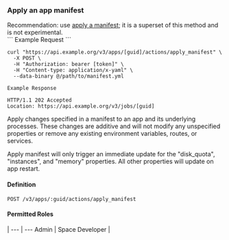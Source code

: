 ### Apply an app manifest

<aside class="notice">
Recommendation: use <a href="#apply-a-manifest-to-a-space">apply a manifest</a>; it is a superset
of this method and is not experimental.
</aside>
```
Example Request
```

```shell
curl "https://api.example.org/v3/apps/[guid]/actions/apply_manifest" \
  -X POST \
  -H "Authorization: bearer [token]" \
  -H "Content-type: application/x-yaml" \
  --data-binary @/path/to/manifest.yml
```

```
Example Response
```

```http
HTTP/1.1 202 Accepted
Location: https://api.example.org/v3/jobs/[guid]
```

Apply changes specified in a manifest to an app and its underlying processes. These changes are additive and will not modify any unspecified properties or remove any existing environment variables, routes, or services.

<aside class="notice">
Apply manifest will only trigger an immediate update for the "disk_quota", "instances", and "memory" properties. All other properties will update on app restart.
</aside>

#### Definition
`POST /v3/apps/:guid/actions/apply_manifest`

#### Permitted Roles
 |
--- | ---
Admin |
Space Developer |
